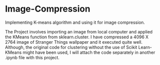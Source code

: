 # Image-Compression
Implementing K-means algorithm and using it for image compression.

The Project involves importing an image from local computer and applied the KMeans function from sklearn.cluster. I have compressed a 4096 X 2764 image of Stranger Things wallpaper and it executed quite well. Although, the original code for clustering without the use of Scikit Learn-KMeans might have been used, I will attach the code separately in another .ipynb file with this project.
